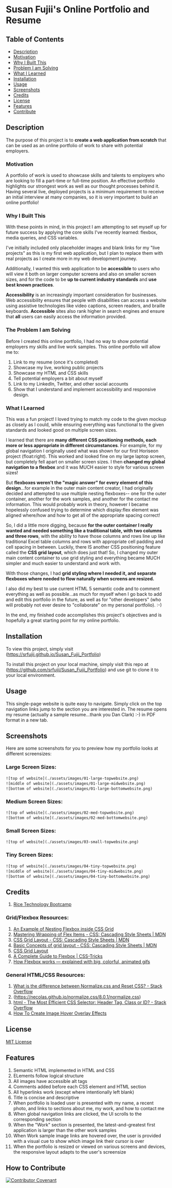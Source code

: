 # Susan Fujii's Online Portfolio and Resume

## Table of Contents

- [Description](#Description)
- [Motivation](#Motivation)
- [Why I Built This](#Why-I-Built-This)
- [Problem I am Solving](#The-Problem-I-am-Solving)
- [What I Learned](#What-I-Learned)
- [Installation](#Installation)
- [Usage](#Usage)
- [Screenshots](#Screenshots)
- [Credits](#Credits)
- [License](#License)
- [Features](#Features)
- [Contribute](#How-to-Contribute)

## Description

The purpose of this project is to **create a web application from scratch** that can be used as an online portfolio of work to share with potential employers.

### Motivation

A portfolio of work is used to showcase skills and talents to employers who are looking to fill a part-time or full-time position. An effective portfolio highlights our strongest work as well as our thought processes behind it. Having several live, deployed projects is a minimum requirement to receive an initial interview at many companies, so it is very important to build an online portfolio! 

### Why I Built This

With these points in mind, in this project I am attempting to set myself up for future success by applying the core skills I've recently learned: flexbox, media queries, and CSS variables.

I've initially included only placeholder images and blank links for my "live projects" as this is my first web application, but I plan to replace them with real projects as I create more in my web development journey.

Additionally, I wanted this web application to be **accessible** to users who will view it both on larger computer screens and also on smaller screen sizes, and for the code to be **up to current industry standards** and **use best known practices**.

**Accessibility** is an increasingly important consideration for businesses. Web accessibility ensures that people with disabilities can access a website using assistive technologies like video captions, screen readers, and braille keyboards. **Accessible** sites also rank higher in search engines and ensure that **all** users can easily access the information provided.

### The Problem I am Solving

Before I created this online portfolio, I had no way to show potential employers my skills and live work samples. This online portfolio will allow me to:

1. Link to my resume (once it's completed)
2. Showcase my live, working public projects
3. Showcase my HTML and CSS skills
4. Tell potential employers a bit about myself
5. Link to my LinkedIn, Twitter, and other social accounts
6. Show that I understand and implement accessibility and responsive design.

### What I Learned

This was a fun project! I loved trying to match my code to the given mockup as closely as I could, while ensuring everything was functional to the given standards and looked good on multiple screen sizes.

I learned that there are **many different CSS positioning methods, each more or less appropriate in different circumstances**. For example, for my global navigation I originally used what was shown for our first Horiseon project (float:right). This worked and looked fine on my large laptop screen, but completely fell apart on smaller screen sizes. I then **changed my global navigation to a flexbox** and it was MUCH easier to style for various screen sizes!

But **flexboxes weren't the "magic answer" for every element of this design**...for example in the outer main content creator, I had originally decided and attempted to use multiple nesting flexboxes-- one for the outer container, another for the work samples, and another for the contact me information. This would probably work in theory, however I became hopelessly confused trying to determine which display:flex element was aligned where/how and how to get all of the appropriate spacing correct!

So, I did a little more digging, because **for the outer container I really wanted and needed something like a traditional table, with two columns and three rows**, with the ability to have those columns and rows line up like traditional Excel table columns and rows with appropriate cell padding and cell spacing in between. Luckily, there IS another CSS positioning feature called the **CSS grid layout**, which does just that! So, I changed my outer main content container to use grid styling and everything became MUCH simpler and much easier to understand and work with. 

With those changes, I had **grid styling where I needed it, and separate flexboxes where needed to flow naturally when screens are resized.** 

I also did my best to use current HTML 5 semantic code and to comment everything as well as possible...as much for myself when I go back to add and edit this portfolio in the future, as well as for "other developers" (who will probably not ever desire to "collaborate" on my personal portfolio).  :-)

In the end, my finished code accomplishes this project's objectives and is hopefully a great starting point for my online portfolio.


## Installation
To view this project, simply visit (https://srfujii.github.io/Susan_Fujii_Portfolio)
 
To install this project on your local machine, simply visit this repo at (https://github.com/srfujii/Susan_Fujii_Portfolio) and use git to clone it to your local environment.


## Usage
This single-page website is quite easy to navigate. Simply click on the top navigation links jump to the section you are interested in. The resume opens my resume (actually a sample resume...thank you Dan Clark) :-) in PDF format in a new tab.


## Screenshots
Here are some screenshots for you to preview how my portfolio looks at different screensizes:

### Large Screen Sizes:
    ![top of website](./assets/images/01-large-topwebsite.png)
    ![middle of website](./assets/images/01-large-midwebsite.png)
    ![bottom of website](./assets/images/01-large-bottomwebsite.png)

### Medium Screen Sizes:
    ![top of website](./assets/images/02-med-topwebsite.png)
    ![bottom of website](./assets/images/02-med-bottomwebsite.png)

### Small Screen Sizes:
    ![top of website](./assets/images/03-small-topwebsite.png)

### Tiny Screen Sizes:
    ![top of website](./assets/images/04-tiny-topwebsite.png)
    ![middle of website](./assets/images/04-tiny-midwebsite.png)
    ![bottom of website](./assets/images/04-tiny-bottomwebsite.png)


## Credits

1. [Rice Technology Bootcamp](https://techbootcamps.rice.edu/)


### Grid/Flexbox Resources:

1. [An Example of Nesting Flexbox inside CSS Grid](https://codepen.io/jensimmons/pen/LyrNqJ)
2. [Mastering Wrapping of Flex Items - CSS: Cascading Style Sheets | MDN](https://developer.mozilla.org/en-US/docs/Web/CSS/CSS_Flexible_Box_Layout/Mastering_Wrapping_of_Flex_Items)
3. [CSS Grid Layout - CSS: Cascading Style Sheets | MDN](https://developer.mozilla.org/en-US/docs/Web/CSS/CSS_Grid_Layout)
4. [Basic Concepts of grid layout - CSS: Cascading Style Sheets | MDN](https://developer.mozilla.org/en-US/docs/Web/CSS/CSS_Grid_Layout/Basic_Concepts_of_Grid_Layout)
5. [CSS Grid Layout](https://www.w3schools.com/css/css_grid.asp)
6. [A Complete Guide to Flexbox | CSS-Tricks](https://css-tricks.com/snippets/css/a-guide-to-flexbox/)
7. [How Flexbox works — explained with big, colorful, animated gifs](https://www.freecodecamp.org/news/an-animated-guide-to-flexbox-d280cf6afc35/)

### General HTML/CSS Resources:

1. [What is the difference between Normalize.css and Reset CSS? - Stack Overflow](https://stackoverflow.com/questions/6887336/what-is-the-difference-between-normalize-css-and-reset-css)
2. (https://necolas.github.io/normalize.css/8.0.1/normalize.css)
3. [html - The Most Efficient CSS Selector: Header Tag, Class or ID? - Stack Overflow](https://stackoverflow.com/questions/14156362/the-most-efficient-css-selector-header-tag-class-or-id)
4. [How To Create Image Hover Overlay Effects](https://www.w3schools.com/howto/howto_css_image_overlay.asp)


## License
[MIT License](./license.txt)


## Features

<ol>
    <li>Semantic HTML implemented in HTML and CSS</li>
    <li>ELements follow logical structure</li>
    <li>All images have accessible alt tags</li>
    <li>Comments added before each CSS element and HTML section</li>
    <li>All hyperlinks work (except where intentionally left blank)</li>
    <li>Title is concise and descriptive</li>
    <li>When portfolio is loaded user is presented with my name, a recent photo, and links to sections about me, my work, and how to contact me</li>
    <li>When global navigation links are clicked, the UI scrolls to the corresponding section</li>
    <li>When the "Work" section is presented, the latest-and-greatest first application is larger than the other work samples</li>
    <li>When Work sample image links are hovered over, the user is provided with a visual cue to show which image link their cursor is over</li>
    <li>When the portfolio is resized or viewed on various screens and devices, the responsive layout adapts to the user's screensize</li>
</ol>


## How to Contribute
[![Contributor Covenant](https://img.shields.io/badge/Contributor%20Covenant-2.0-4baaaa.svg)](./code_of_conduct.md)
